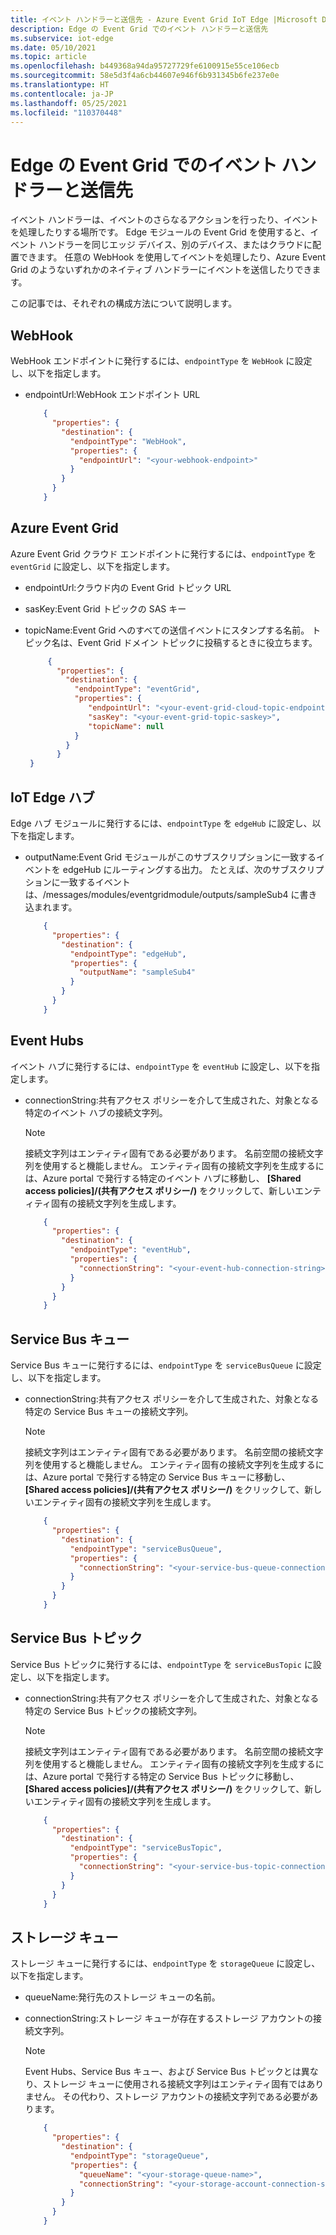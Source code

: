 ```yaml
---
title: イベント ハンドラーと送信先 - Azure Event Grid IoT Edge |Microsoft Docs
description: Edge の Event Grid でのイベント ハンドラーと送信先
ms.subservice: iot-edge
ms.date: 05/10/2021
ms.topic: article
ms.openlocfilehash: b449368a94da95727729fe6100915e55ce106ecb
ms.sourcegitcommit: 58e5d3f4a6cb44607e946f6b931345b6fe237e0e
ms.translationtype: HT
ms.contentlocale: ja-JP
ms.lasthandoff: 05/25/2021
ms.locfileid: "110370448"
---
```

# <a name="event-handlers-and-destinations-in-event-grid-on-edge"></a>Edge の Event Grid でのイベント ハンドラーと送信先

イベント ハンドラーは、イベントのさらなるアクションを行ったり、イベントを処理したりする場所です。 Edge モジュールの Event Grid を使用すると、イベント ハンドラーを同じエッジ デバイス、別のデバイス、またはクラウドに配置できます。 任意の WebHook を使用してイベントを処理したり、Azure Event Grid のようないずれかのネイティブ ハンドラーにイベントを送信したりできます。

この記事では、それぞれの構成方法について説明します。

## <a name="webhook"></a>WebHook

WebHook エンドポイントに発行するには、`endpointType` を `WebHook` に設定し、以下を指定します。

* endpointUrl:WebHook エンドポイント URL

    ```json
        {
          "properties": {
            "destination": {
              "endpointType": "WebHook",
              "properties": {
                "endpointUrl": "<your-webhook-endpoint>"
              }
            }
          }
        }
    ```

## <a name="azure-event-grid"></a>Azure Event Grid

Azure Event Grid クラウド エンドポイントに発行するには、`endpointType` を `eventGrid` に設定し、以下を指定します。

* endpointUrl:クラウド内の Event Grid トピック URL
* sasKey:Event Grid トピックの SAS キー
* topicName:Event Grid へのすべての送信イベントにスタンプする名前。 トピック名は、Event Grid ドメイン トピックに投稿するときに役立ちます。

   ```json
        {
          "properties": {
            "destination": {
              "endpointType": "eventGrid",
              "properties": {
                 "endpointUrl": "<your-event-grid-cloud-topic-endpoint-url>?api-version=2018-01-01",
                 "sasKey": "<your-event-grid-topic-saskey>",
                 "topicName": null
              }
            }
          }
    }
   ```

## <a name="iot-edge-hub"></a>IoT Edge ハブ

Edge ハブ モジュールに発行するには、`endpointType` を `edgeHub` に設定し、以下を指定します。

* outputName:Event Grid モジュールがこのサブスクリプションに一致するイベントを edgeHub にルーティングする出力。 たとえば、次のサブスクリプションに一致するイベントは、/messages/modules/eventgridmodule/outputs/sampleSub4 に書き込まれます。

    ```json
        {
          "properties": {
            "destination": {
              "endpointType": "edgeHub",
              "properties": {
                "outputName": "sampleSub4"
              }
            }
          }
        }
    ```

## <a name="event-hubs"></a>Event Hubs

イベント ハブに発行するには、`endpointType` を `eventHub` に設定し、以下を指定します。

* connectionString:共有アクセス ポリシーを介して生成された、対象となる特定のイベント ハブの接続文字列。

    >[!NOTE]
    > 接続文字列はエンティティ固有である必要があります。 名前空間の接続文字列を使用すると機能しません。 エンティティ固有の接続文字列を生成するには、Azure portal で発行する特定のイベント ハブに移動し、 **[Shared access policies]/(共有アクセス ポリシー/)** をクリックして、新しいエンティティ固有の接続文字列を生成します。

    ```json
        {
          "properties": {
            "destination": {
              "endpointType": "eventHub",
              "properties": {
                "connectionString": "<your-event-hub-connection-string>"
              }
            }
          }
        }
    ```

## <a name="service-bus-queues"></a>Service Bus キュー

Service Bus キューに発行するには、`endpointType` を `serviceBusQueue` に設定し、以下を指定します。

* connectionString:共有アクセス ポリシーを介して生成された、対象となる特定の Service Bus キューの接続文字列。

    >[!NOTE]
    > 接続文字列はエンティティ固有である必要があります。 名前空間の接続文字列を使用すると機能しません。 エンティティ固有の接続文字列を生成するには、Azure portal で発行する特定の Service Bus キューに移動し、 **[Shared access policies]/(共有アクセス ポリシー/)** をクリックして、新しいエンティティ固有の接続文字列を生成します。

    ```json
        {
          "properties": {
            "destination": {
              "endpointType": "serviceBusQueue",
              "properties": {
                "connectionString": "<your-service-bus-queue-connection-string>"
              }
            }
          }
        }
    ```

## <a name="service-bus-topics"></a>Service Bus トピック

Service Bus トピックに発行するには、`endpointType` を `serviceBusTopic` に設定し、以下を指定します。

* connectionString:共有アクセス ポリシーを介して生成された、対象となる特定の Service Bus トピックの接続文字列。

    >[!NOTE]
    > 接続文字列はエンティティ固有である必要があります。 名前空間の接続文字列を使用すると機能しません。 エンティティ固有の接続文字列を生成するには、Azure portal で発行する特定の Service Bus トピックに移動し、 **[Shared access policies]/(共有アクセス ポリシー/)** をクリックして、新しいエンティティ固有の接続文字列を生成します。

    ```json
        {
          "properties": {
            "destination": {
              "endpointType": "serviceBusTopic",
              "properties": {
                "connectionString": "<your-service-bus-topic-connection-string>"
              }
            }
          }
        }
    ```

## <a name="storage-queues"></a>ストレージ キュー

ストレージ キューに発行するには、`endpointType` を `storageQueue` に設定し、以下を指定します。

* queueName:発行先のストレージ キューの名前。
* connectionString:ストレージ キューが存在するストレージ アカウントの接続文字列。

    >[!NOTE]
    > Event Hubs、Service Bus キュー、および Service Bus トピックとは異なり、ストレージ キューに使用される接続文字列はエンティティ固有ではありません。 その代わり、ストレージ アカウントの接続文字列である必要があります。

    ```json
        {
          "properties": {
            "destination": {
              "endpointType": "storageQueue",
              "properties": {
                "queueName": "<your-storage-queue-name>",
                "connectionString": "<your-storage-account-connection-string>"
              }
            }
          }
        }
    ```